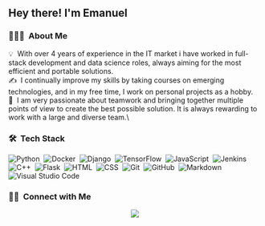 <h2>Hey there! I'm Emanuel</h2>

<!-- ## 👋 &nbsp;Hey there! I'm Emanuel -->

### 👨🏻‍💻 &nbsp;About Me

💡 &nbsp;With over 4 years of experience in the IT market i have worked in full-stack development and data science roles, always aiming for the most efficient and portable solutions.\
✍️ &nbsp;I continually improve my skills by taking courses on emerging technologies, and in my free time, I work on personal projects as a hobby.\
🌱 &nbsp;I am very passionate about teamwork and bringing together multiple points of view to create the best possible solution. It is always rewarding to work with a large and diverse team.\
### 🛠 &nbsp;Tech Stack


![Python](https://img.shields.io/badge/-Python-05122A?style=flat&logo=python)&nbsp;
![Docker](https://img.shields.io/badge/-Docker-05122A?style=flat&logo=docker)&nbsp;
![Django](https://img.shields.io/badge/-Django-05122A?style=flat&logo=django&logoColor=092E20)&nbsp;
![TensorFlow](https://img.shields.io/badge/-TensorFlow-05122A?style=flat&logo=tensorflow)&nbsp;
![JavaScript](https://img.shields.io/badge/-JavaScript-05122A?style=flat&logo=javascript)&nbsp;
![Jenkins](https://img.shields.io/badge/-Jenkins-05122A?style=flat&logo=jenkins)&nbsp;
![C++](https://img.shields.io/badge/-C++-05122A?style=flat&logo=C%2B%2B&logoColor=00599C)&nbsp;
![Flask](https://img.shields.io/badge/-Flask-05122A?style=flat&logo=flask)&nbsp;
![HTML](https://img.shields.io/badge/-HTML-05122A?style=flat&logo=HTML5)&nbsp;
![CSS](https://img.shields.io/badge/-CSS-05122A?style=flat&logo=CSS3&logoColor=1572B6)&nbsp;
![Git](https://img.shields.io/badge/-Git-05122A?style=flat&logo=git)&nbsp;
![GitHub](https://img.shields.io/badge/-GitHub-05122A?style=flat&logo=github)&nbsp;
![Markdown](https://img.shields.io/badge/-Markdown-05122A?style=flat&logo=markdown)\
![Visual Studio Code](https://img.shields.io/badge/-Visual%20Studio%20Code-05122A?style=flat&logo=visual-studio-code&logoColor=007ACC)&nbsp;

### 🤝🏻 &nbsp;Connect with Me

<p align="center">
<a href="https://linkedin.com/in/emanuelvas"><img src="https://img.shields.io/badge/-LinkedIn-0077B5?style=flat&logo=Linkedin&logoColor=white"/></a>
